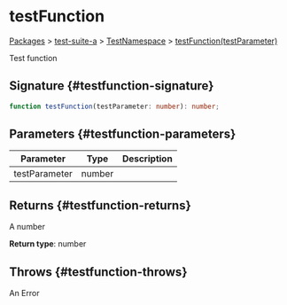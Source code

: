 # testFunction

[Packages](/) \> [test-suite-a](/test-suite-a/) \> [TestNamespace](/test-suite-a/testnamespace-namespace/) \> [testFunction(testParameter)](/test-suite-a/testnamespace-namespace/testfunction-function)

Test function

## Signature {#testfunction-signature}

```typescript
function testFunction(testParameter: number): number;
```

## Parameters {#testfunction-parameters}

| Parameter | Type | Description |
| - | - | - |
| testParameter | number | |

## Returns {#testfunction-returns}

A number

**Return type**: number

## Throws {#testfunction-throws}

An Error
